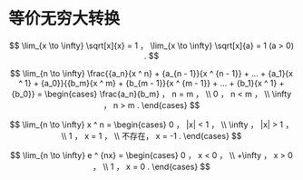# 等价无穷大转换

$$
\lim_{x \to \infty} \sqrt[x]{x} = 1 ， \lim_{x \to \infty} \sqrt[x]{a} = 1 (a > 0) .
$$

$$
\lim_{n \to \infty} \frac{{a_n}{x ^ n} + {a_{n - 1}}{x ^ {n - 1}} + ... + {a_1}{x ^ 1} + {a_0}}{{b_m}{x ^ m} + {b_{m - 1}}{x ^ {m - 1}} + ... + {b_1}{x ^ 1} + {b_0}} = 
\begin{cases}
\frac{a_n}{b_m} ， n = m ， \\
0 ， n < m ， \\
\infty ， n > m .
\end{cases}
$$

$$
\lim_{n \to \infty} x ^ n = 
\begin{cases}
0 ， |x| < 1 ， \\
\infty ， |x| > 1 ， \\
1 ， x = 1 ， \\
不存在， x = -1 .
\end{cases}
$$

$$
\lim_{n \to \infty} e ^ {nx} = 
\begin{cases}
0 ， x < 0 ， \\
+\infty ， x > 0 ， \\
1 ， x = 0 .
\end{cases}
$$



